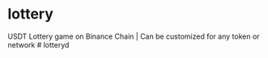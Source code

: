 # lottery
USDT Lottery game on Binance Chain | Can be customized for any token or network
#   l o t t e r y d  
 
